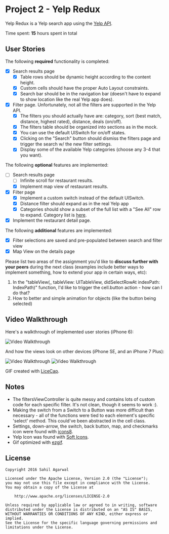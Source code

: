 # Project 2 - Yelp Redux

Yelp Redux is a Yelp search app using the [Yelp API](http://www.yelp.com/developers/documentation/v2/search_api).

Time spent: **15** hours spent in total

## User Stories

The following **required** functionality is completed:

- [x] Search results page
   - [x] Table rows should be dynamic height according to the content height.
   - [x] Custom cells should have the proper Auto Layout constraints.
   - [x] Search bar should be in the navigation bar (doesn't have to expand to show location like the real Yelp app does).
- [x] Filter page. Unfortunately, not all the filters are supported in the Yelp API.
   - [x] The filters you should actually have are: category, sort (best match, distance, highest rated), distance, deals (on/off).
   - [x] The filters table should be organized into sections as in the mock.
   - [x] You can use the default UISwitch for on/off states.
   - [x] Clicking on the "Search" button should dismiss the filters page and trigger the search w/ the new filter settings.
   - [x] Display some of the available Yelp categories (choose any 3-4 that you want).

The following **optional** features are implemented:

- [ ] Search results page
   - [ ] Infinite scroll for restaurant results.
   - [x] Implement map view of restaurant results.
- [x] Filter page
   - [x] Implement a custom switch instead of the default UISwitch.
   - [x] Distance filter should expand as in the real Yelp app
   - [x] Categories should show a subset of the full list with a "See All" row to expand. Category list is [here](http://www.yelp.com/developers/documentation/category_list).
- [x] Implement the restaurant detail page.

The following **additional** features are implemented:
- [x] Filter selections are saved and pre-populated between search and filter view
- [x] Map View on the details page

Please list two areas of the assignment you'd like to **discuss further with your peers** during the next class (examples include better ways to implement something, how to extend your app in certain ways, etc):

1. In the "tableView(_ tableView: UITableView, didSelectRowAt indexPath: IndexPath)" function, I'd like to trigger the cell.button action - how can I do that?
2. How to better and simple animation for objects (like the button being selected)

## Video Walkthrough

Here's a walkthrough of implemented user stories (iPhone 6):

<img src='http://i.imgur.com/tZ4gAc2.gif' title='Video Walkthrough iphone6' width='' alt='Video Walkthrough' />

And how the views look on other devices (iPhone SE, and an iPhone 7 Plus):

<img src='http://i.imgur.com/UBM8hfS.gif' title='Video Walkthrough iphoneSE' width='' alt='Video Walkthrough' />
<img src='http://i.imgur.com/cNw1jiY.gif' title='Video Walkthrough iphone7Plus' width='' alt='Video Walkthrough' />

GIF created with [LiceCap](http://www.cockos.com/licecap/).

## Notes

* The filtersViewController is quite messy and contains lots of custom code for each specific filter. It's not clean, though it seems to work :).
* Making the switch from a Switch to a Button was more difficult than necessary - all of the functions were tied to each element's specific 'select' method. This could've been abstracted in the cell class.
* Settings, down-arrow, the switch, back button, map, and checkmarks icon were found with [icons8](https://icons8.com).
* Yelp Icon was found with [Soft Icons](http://www.softicons.com/social-media-icons/ios-8-style-social-media-icons-by-design-bolts/yelp-icon).
* Gif optimized with [ezgif](http://ezgif.com/optimize).

## License

    Copyright 2016 Sahil Agarwal

    Licensed under the Apache License, Version 2.0 (the "License");
    you may not use this file except in compliance with the License.
    You may obtain a copy of the License at

        http://www.apache.org/licenses/LICENSE-2.0

    Unless required by applicable law or agreed to in writing, software
    distributed under the License is distributed on an "AS IS" BASIS,
    WITHOUT WARRANTIES OR CONDITIONS OF ANY KIND, either express or implied.
    See the License for the specific language governing permissions and
    limitations under the License.
